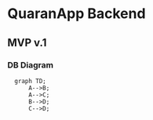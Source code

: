 # QuaranApp Backend

## MVP v.1

### DB Diagram

```mermaid
  graph TD;
      A-->B;
      A-->C;
      B-->D;
      C-->D;
```